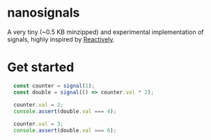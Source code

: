 # nanosignals
A very tiny (~0.5 KB minzipped) and experimental implementation of signals, highly inspired by [Reactively](https://github.com/milomg/reactively).

# Get started
```js
  const counter = signal(1);
  const double = signal(() => counter.val * 2);

  counter.val = 2;
  console.assert(double.val === 4);
  
  counter.val = 3;
  console.assert(double.val === 6);
```
